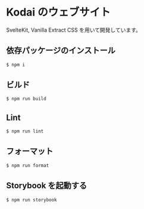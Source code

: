 # Kodai のウェブサイト

SvelteKit, Vanilla Extract CSS を用いて開発しています。

## 依存パッケージのインストール

```bash
$ npm i
```

## ビルド

```bash
$ npm run build
```

## Lint

```bash
$ npm run lint
```

## フォーマット

```bash
$ npm run format
```

## Storybook を起動する

```bash
$ npm run storybook
```
